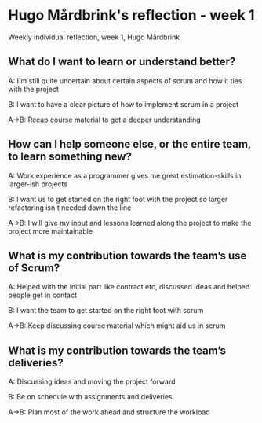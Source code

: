 # Hugo Mårdbrink's reflection - week 1

Weekly individual reflection, week 1, Hugo Mårdbrink

## What do I want to learn or understand better?

A: I'm still quite uncertain about certain aspects of scrum and how it ties with the project

B: I want to have a clear picture of how to implement scrum in a project

A->B: Recap course material to get a deeper understanding

## How can I help someone else, or the entire team, to learn something new?

A: Work experience as a programmer gives me great estimation-skills in larger-ish projects

B: I want us to get started on the right foot with the project so larger refactoring isn't needed down the line

A->B: I will give my input and lessons learned along the project to make the project more maintainable

## What is my contribution towards the team’s use of Scrum?

A: Helped with the initial part like contract etc, discussed ideas and helped people get in contact

B: I want the team to get started on the right foot with scrum

A->B: Keep discussing course material which might aid us in scrum

## What is my contribution towards the team’s deliveries?

A: Discussing ideas and moving the project forward

B: Be on schedule with assignments and deliveries

A->B: Plan most of the work ahead and structure the workload